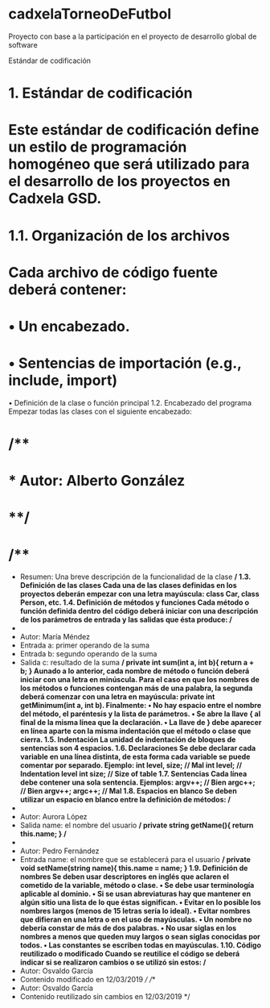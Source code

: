 # cadxelaTorneoDeFutbol
Proyecto con base a la participación en el proyecto de desarrollo global de software

Estándar de codificación

# 1. Estándar de codificación
# Este estándar de codificación define un estilo de programación homogéneo que será utilizado para el desarrollo de los proyectos en Cadxela GSD.
# 1.1. Organización de los archivos
# Cada archivo de código fuente deberá contener:
# • Un encabezado.
# • Sentencias de importación (e.g., include, import)
• Definición de la clase o función principal
1.2. Encabezado del programa
Empezar todas las clases con el siguiente encabezado:
# /**
# * Autor: Alberto González
# **/
# /**
* Resumen: Una breve descripción de la funcionalidad de la clase
**/
1.3. Definición de las clases
Cada una de las clases definidas en los proyectos deberán empezar con una letra mayúscula: class Car, class Person, etc.
1.4. Definición de métodos y funciones
Cada método o función definida dentro del código deberá iniciar con una descripción de los parámetros de entrada y las salidas que ésta produce:
/**
*
* Autor: María Méndez
* Entrada a: primer operando de la suma
* Entrada b: segundo operando de la suma
* Salida c: resultado de la suma
**/
private int sum(int a, int b){
 return a + b;
}
Aunado a lo anterior, cada nombre de método o función deberá iniciar con una letra en minúscula. Para el caso en que los nombres de los métodos o funciones contengan más de una palabra, la segunda deberá comenzar con una letra en mayúscula: 
private int getMinimum(int a, int b). 
Finalmente:
• No hay espacio entre el nombre del método, el paréntesis y la lista de parámetros.
• Se abre la llave { al final de la misma línea que la declaración.
• La llave de } debe aparecer en línea aparte con la misma indentación que el método o clase que cierra.
1.5. Indentación
La unidad de indentación de bloques de sentencias son 4 espacios.
1.6. Declaraciones
Se debe declarar cada variable en una línea distinta, de esta forma cada variable se puede comentar por separado. 
Ejemplo:
int level, size; // Mal
int level; // Indentation level
int size; // Size of table
1.7. Sentencias
Cada línea debe contener una sola sentencia. Ejemplos:
argv++; // Bien
argc++; // Bien
argv++; argc++; // Mal
1.8. Espacios en blanco
Se deben utilizar un espacio en blanco entre la definición de métodos:
/**
*
* Autor: Aurora López
* Salida name: el nombre del usuario
**/
private string getName(){
 return this.name;
}
/**
*
* Autor: Pedro Fernández
* Entrada name: el nombre que se establecerá para el usuario
**/
private void setName(string name){
 this.name = name;
}
1.9. Definición de nombres
Se deben usar descriptores en inglés que aclaren el cometido de la variable, método o clase.
• Se debe usar terminología aplicable al dominio.
• Si se usan abreviaturas hay que mantener en algún sitio una lista de lo que éstas significan.
• Evitar en lo posible los nombres largos (menos de 15 letras sería lo ideal).
• Evitar nombres que difieran en una letra o en el uso de mayúsculas.
• Un nombre no debería constar de más de dos palabras.
• No usar siglas en los nombres a menos que queden muy largos o sean siglas conocidas por todos.
• Las constantes se escriben todas en mayúsculas.
1.10. Código reutilizado o modificado
Cuando se reutilice el código se deberá indicar si se realizaron cambios o se utilizó sin estos:
/**
* Autor: Osvaldo García
* Contenido modificado en 12/03/2019
*/
/**
* Autor: Osvaldo García
* Contenido reutilizado sin cambios en 12/03/2019
*/
